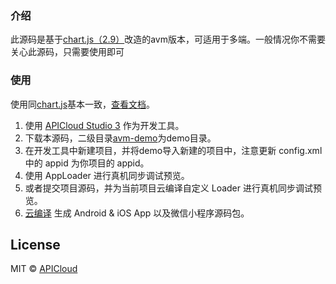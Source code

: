 ### 介绍

此源码是基于[chart.js（2.9）](https://github.com/chartjs/Chart.js/tree/2.9)改造的avm版本，可适用于多端。一般情况你不需要关心此源码，只需要使用即可

### 使用

使用同[chart.js](https://github.com/chartjs/Chart.js/tree/2.9)基本一致，[查看文档](https://www.chartjs.org/docs/latest/)。

1. 使用 [APICloud Studio 3](https://www.apicloud.com/studio3?uzchannel=30) 作为开发工具。
2. 下载本源码，二级目录[avm-demo](https://github.com/apicloudcom/chart.js//tree/master/avm-demo)为demo目录。
3. 在开发工具中新建项目，并将demo导入新建的项目中，注意更新 config.xml 中的 appid 为你项目的 appid。
4. 使用 AppLoader 进行真机同步调试预览。
5. 或者提交项目源码，并为当前项目云编译自定义 Loader 进行真机同步调试预览。
6. [云编译](https://www.apicloud.com/appoverview?uzchannel=30) 生成 Android & iOS App 以及微信小程序源码包。

## License

MIT © [APICloud](https://www.apicloud.com)